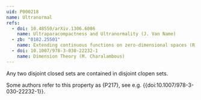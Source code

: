```yaml
---
uid: P000218
name: Ultranormal
refs:
  - doi: 10.48550/arXiv.1306.6086
    name: Ultraparacompactness and Ultranormality (J. Van Name)
  - zb: "0182.25501"
    name: Extending continuous functions on zero-dimensional spaces (R. Ellis)
  - doi: 10.1007/978-3-030-22232-1
    name: Dimension Theory (M. Charalambous)
---
```


Any two disjoint closed sets are contained in disjoint clopen sets.

Some authors refer to this property as {P217}, see e.g. {{doi:10.1007/978-3-030-22232-1}}.
